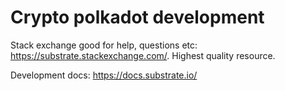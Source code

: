 # Crypto polkadot development

Stack exchange good for help, questions etc: https://substrate.stackexchange.com/. Highest quality resource.  

Development docs: https://docs.substrate.io/


